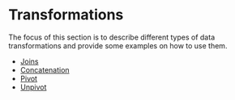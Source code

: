 # Transformations

The focus of this section is to describe different types of data transformations and provide some
examples on how to use them.

<!-- (TODO) incomplete -->

- [Joins](joins.md)
- [Concatenation](concatenation.md)
- [Pivot](pivot.md)
- [Unpivot](unpivot.md)
